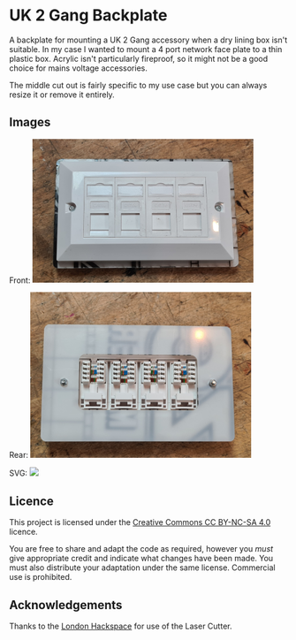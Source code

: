 # UK 2 Gang Backplate

A backplate for mounting a UK 2 Gang accessory when a dry lining box isn't suitable. In my case I wanted to mount a 4 port network face plate to a thin plastic box. Acrylic isn't particularly fireproof, so it might not be a good choice for mains voltage accessories. 

The middle cut out is fairly specific to my use case but you can always resize it or remove it entirely.

## Images

Front:
<img src="images/UK_2_Gang_Backplate_Front.jpg" width="400">

Rear:
<img src="images/UK_2_Gang_Backplate_Rear.jpg" width="400">

SVG:
<img src="images/UK_2_Gang_Backplate_SVG.jpg" width="400">

## Licence

This project is licensed under the [Creative Commons CC BY-NC-SA 4.0](https://creativecommons.org/licenses/by-nc-sa/4.0/) licence.

You are free to share and adapt the code as required, however you *must* give appropriate credit and indicate what changes have been made. You must also distribute your adaptation under the same license. Commercial use is prohibited.

## Acknowledgements

Thanks to the [London Hackspace](https://london.hackspace.org.uk/) for use of the Laser Cutter.
